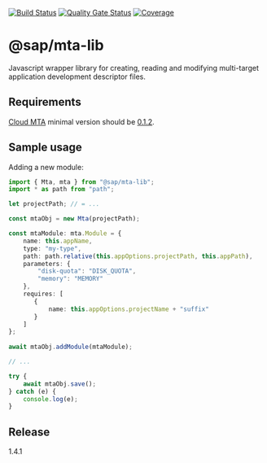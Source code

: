 [![Build Status](https://gkecicd.jaas-gcp.cloud.sap.corp/buildStatus/icon?job=mta-lib_CI/master)](https://gkecicd.jaas-gcp.cloud.sap.corp/job/mta-lib_CI/job/master/) 
[![Quality Gate Status](https://sonar.wdf.sap.corp/api/project_badges/measure?project=mta-lib&metric=alert_status)](https://sonar.wdf.sap.corp/dashboard?id=mta-lib) 
[![Coverage](https://sonar.wdf.sap.corp/api/project_badges/measure?project=mta-lib&metric=coverage)](https://sonar.wdf.sap.corp/dashboard?id=mta-lib)

# @sap/mta-lib

Javascript wrapper library for creating, reading and modifying multi-target application development descriptor files.

## Requirements

[Cloud MTA](https://github.com/SAP/cloud-mta) minimal version should be [0.1.2](https://github.com/SAP/cloud-mta/releases/tag/v0.1.2).

## Sample usage

Adding a new module:

```typescript
import { Mta, mta } from "@sap/mta-lib";
import * as path from "path";

let projectPath; // = ...

const mtaObj = new Mta(projectPath);

const mtaModule: mta.Module = {
    name: this.appName,
    type: "my-type",
    path: path.relative(this.appOptions.projectPath, this.appPath),
    parameters: {
        "disk-quota": "DISK_QUOTA",
        "memory": "MEMORY"
    },
    requires: [
       {
           name: this.appOptions.projectName + "suffix"
       }
    ]
};
   
await mtaObj.addModule(mtaModule);

// ...

try {
    await mtaObj.save();
} catch (e) {
    console.log(e);
}
```


## Release 

 1.4.1
